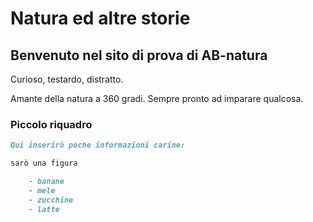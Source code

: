# Natura ed altre storie
## Benvenuto nel sito di prova di AB-natura

Curioso, testardo, distratto. 

Amante della natura a 360 gradi. Sempre pronto ad imparare qualcosa.



### Piccolo riquadro


```markdown
Qui inserirò poche informazioni carine:

sarò una figura

	- banane
	- mele
	- zucchine
	- latte
```


